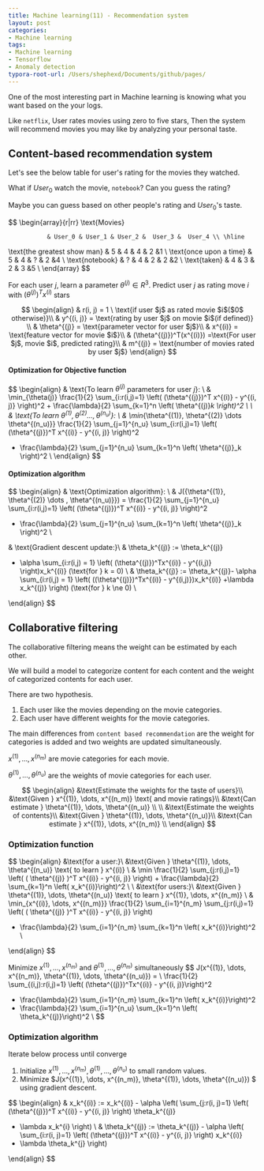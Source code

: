 ```yaml
---
title: Machine learning(11) - Recommendation system
layout: post
categories:
- Machine learning
tags:
- Machine learning
- Tensorflow
- Anomaly detection
typora-root-url: /Users/shephexd/Documents/github/pages/
---
```




One of the most interesting part in Machine learning is knowing what you want based on the your logs.

Like `netflix`, User rates movies using zero to five stars, Then the system will recommend movies you may like by analyzing your personal taste.



<!--more-->



## Content-based recommendation system

Let's see the below table for user's rating for the movies they watched. 

What if $User_0$ watch the movie, `notebook`? Can you guess the rating?

Maybe you can guess based on other people's rating and $User_0$'s taste.

 
$$
\begin{array}{r|rr} \text{Movies}

               & User_0 & User_1 & User_2 &  User_3 &  User_4 \\ \hline
\text{the greatest show man}      &  5 & 4 & 4 & 2 &1 \\
\text{once upon a time}		    &  5 & 4 & ? & 2 &4 \\
\text{notebook}			         &  ? & 4 & 2 & 2 &2 \\
\text{taken}				&  4 & 3 & 2 & 3 &5 \\
\end{array}
$$


For each user $j$, learn a parameter $\theta^{(j)} \in R^3$. Predict user $j$ as rating move $i$ with $(\theta^{(j)})^T x^{(i)}$ stars


$$
\begin{align}
& r(i, j) = 1 \ \text{if user $j$ as rated movie $i$($0$ otherwise)}\\
& y^{(i, j)} = \text{rating by user $j$ on movie $i$(if defined)} \\
& \theta^{(j)} = \text{parameter vector for user $j$}\\
& x^{(i)} = \text{feature vector for movie $i$}\\
& (\theta^{(j)})^T(x^{(i)}) =\text{For user $j$, movie $i$, predicted rating}\\
& m^{(j)} = \text{number of movies rated by user $j$}
\end{align}
$$



#### Optimization for Objective function



$$
\begin{align}
& \text{To learn $\theta^{(j)}$ parameters for user $j$}: \\
& \min_{\theta(j)} \frac{1}{2} \sum_{i:r(i,j)=1} \left( (\theta^{(j)})^T x^{(i)} - y^{(i, j)} \right)^2 + \frac{\lambda}{2} \sum_{k=1}^n \left( \theta^{(j)}_k \right)^2 \\
\\
& \text{To learn $\theta^{(1)}, \theta^{(2)} \dots, \theta^{(n_u)}$}: \\
& \min_{\theta^{(1)}, \theta^{(2)} \dots \theta^{(n_u)}} 
\frac{1}{2} \sum_{j=1}^{n_u} \sum_{i:r(i,j)=1} \left( (\theta^{(j)})^T x^{(i)} - y^{(i, j)} \right)^2 
+ \frac{\lambda}{2} \sum_{j=1}^{n_u} \sum_{k=1}^n \left( \theta^{(j)}_k \right)^2 \\
\end{align}
$$



#### Optimization algorithm



$$
\begin{align}
& \text{Optimization algorithm}: \\
& J({\theta^{(1)}, \theta^{(2)} \dots , \theta^{(n_u)}}) = 
\frac{1}{2} \sum_{j=1}^{n_u} \sum_{i:r(i,j)=1} \left( (\theta^{(j)})^T x^{(i)} - y^{(i, j)} \right)^2 
+ \frac{\lambda}{2} \sum_{j=1}^{n_u} \sum_{k=1}^n \left( \theta^{(j)}_k \right)^2 \\

& \text{Gradient descent update:}\\
& \theta_k^{(j)} :=
\theta_k^{(j)} 
- \alpha \sum_{i:r(i,j) = 1} \left( (\theta^{(j)})^Tx^{(i)} - y^{(i,j)}  \right)x_k^{(i)} (\text{for } k =  0) \\
& \theta_k^{(j)} :=
\theta_k^{(j)}- \alpha \sum_{i:r(i,j) = 1} \left( ((\theta^{(j)})^Tx^{(i)} - y^{(i,j)})x_k^{(i)} +\lambda x_k^{(j)}  \right) (\text{for } k \ne 0) \\

\end{align}
$$



## Collaborative filtering

The collaborative filtering means the weight can be estimated by each other.

We will build a model to categorize content for each content and the weight of categorized contents for each user.



There are two hypothesis.

1.  Each user like the movies depending on the movie categories.
2.  Each user have different weights for the movie categories.



The main differences from `content based recommendation` are the weight for categories is added and two weights are updated simultaneously.



$x^{(1)}, \dots, x^{(n_m)}$ are movie categories for each movie.

$\theta^{(1)}, \dots, \theta^{(n_u)}$ are the weights of movie categories for each user.


$$
\begin{align}
&\text{Estimate the weights for the taste of users}\\
&\text{Given } x^{(1)}, \dots, x^{(n_m)} \text{ and  movie ratings}\\
&\text{Can estimate } \theta^{(1)}, \dots, \theta^{(n_u)} \\
\\
&\text{Estimate the weights of contents}\\
&\text{Given } \theta^{(1)}, \dots, \theta^{(n_u)}\\
&\text{Can estimate } x^{(1)}, \dots, x^{(n_m)} \\
\end{align}
$$


### Optimization function


$$
\begin{align}
&\text{for a user:}\\
&\text{Given } \theta^{(1)}, \dots, \theta^{(n_u)} \text{ to learn } x^{(i)} \\
& \min \frac{1}{2} \sum_{j:r(i,j)=1} 
\left( ( \theta^{(j)} )^T  x^{(i)} - y^{(i, j)} \right) + \frac{\lambda}{2} \sum_{k=1}^n  \left( x_k^{(i)}\right)^2 \\
\\
&\text{for users:}\\
&\text{Given } \theta^{(1)}, \dots, \theta^{(n_u)} \text{ to learn } x^{(1)}, \dots, x^{(n_m)} \\
& \min_{x^{(i)}, \dots, x^{(n_m)}} \frac{1}{2} \sum_{i=1}^{n_m} \sum_{j:r(i,j)=1} 
\left( ( \theta^{(j)} )^T  x^{(i)} - y^{(i, j)} \right) 
+ \frac{\lambda}{2} \sum_{i=1}^{n_m} \sum_{k=1}^n  \left( x_k^{(i)}\right)^2 \\

\end{align}
$$




Minimize $x^{(1)}, \dots, x^{(n_m)}$ and $\theta^{(1)}, \dots, \theta^{(n_m)}$ simultaneously
$$
J(x^{(1)}, \dots, x^{(n_m)}, \theta^{(1)}, \dots, \theta^{(n_u)}) = \\
\frac{1}{2} \sum_{(i,j):r(i,j)=1} \left( (\theta^{(j)})^Tx^{(i)} - y^{(i, j)}\right)^2 
+ \frac{\lambda}{2} \sum_{i=1}^{n_m} \sum_{k=1}^n  \left( x_k^{(i)}\right)^2
+ \frac{\lambda}{2} \sum_{i=1}^{n_u} \sum_{k=1}^n  \left( \theta_k^{(j)}\right)^2 \\
$$


### Optimization algorithm

Iterate below process until converge

1.  Initialize $x^{(1)}, \dots, x^{(n_m)}, \theta^{(1)}, \dots, \theta^{(n_u)}$ to small random values.
2.  Minimize $J(x^{(1)}, \dots, x^{(n_m)}, \theta^{(1)}, \dots, \theta^{(n_u)}) $ using gradient descent.


$$
\begin{align}
& x_k^{(i)} := x_k^{(i)} - \alpha \left( 
\sum_{j:r(i, j)=1} 
\left(
(\theta^{(j)})^T x^{(i)} - y^{(i, j)}
\right) \theta_k^{(j)}
+ \lambda x_k^{i}
\right)
\\
& \theta_k^{(j)} := \theta_k^{(j)} - \alpha \left( 
\sum_{i:r(i, j)=1} 
\left(
(\theta^{(j)})^T x^{(i)} - y^{(i, j)}
\right) x_k^{(i)}
+ \lambda \theta_k^{j}
\right)

\end{align}
$$
